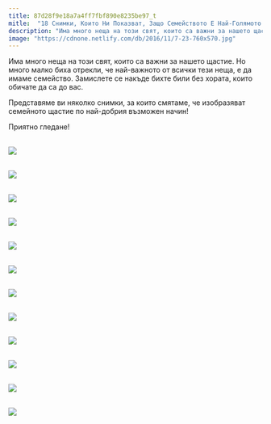 ```yaml
---
title: 87d28f9e18a7a4ff7fbf890e8235be97_t
mitle:  "18 Снимки, Които Ни Показват, Защо Семейството Е Най-Голямото Щастие"
description: "Има много неща на този свят, които са важни за нашето щастие. Но много малко биха отрекли, че най-важното от всички тези неща, е да имаме семейство. Замислете се накъд�"
image: "https://cdnone.netlify.com/db/2016/11/7-23-760x570.jpg"
---
```


 <p>Има много неща на този свят, които са важни за нашето щастие. Но много малко биха отрекли, че най-важното от всички тези неща, е да имаме семейство. Замислете се накъде бихте били без хората, които обичате да са до вас.</p>      <p>Представяме ви няколко снимки, за които смятаме, че изобразяват семейното щастие по най-добрия възможен начин!</p> <p>Приятно гледане!</p> <p> <br/><img src="https://cdnone.netlify.com/db/2016/11/7-23-760x570.jpg"/><br/></p>       <p> <br/><img src="https://cdnone.netlify.com/db/2016/11/8-18-760x505.jpg"/><br/></p> <p> <br/><img src="https://cdnone.netlify.com/db/2016/11/9-18-760x594.jpg"/><br/></p> <p> <br/><img src="https://cdnone.netlify.com/db/2016/11/10-21-760x981.jpg"/><br/></p>  <p> <br/><img src="https://cdnone.netlify.com/db/2016/11/12-16-760x504.jpg"/><br/></p>      <p> <br/><img src="https://cdnone.netlify.com/db/2016/11/13-12-760x524.jpg"/><br/></p> <p> <br/><img src="https://cdnone.netlify.com/db/2016/11/14-12-760x506.jpg"/><br/></p> <p> <br/><img src="https://cdnone.netlify.com/db/2016/11/15-11-760x505.jpg"/><br/></p>  <p> <br/><img src="https://cdnone.netlify.com/db/2016/11/16-12-760x758.jpg"/><br/></p> <p> <br/><img src="https://cdnone.netlify.com/db/2016/11/17-9-760x334.jpg"/><br/></p> <p> <br/><img src="https://cdnone.netlify.com/db/2016/11/18-9-760x486.jpg"/><br/></p>       <p> <br/><img src="https://cdnone.netlify.com/db/2016/11/19-8-760x517.jpg"/><br/></p> <p> </p>       